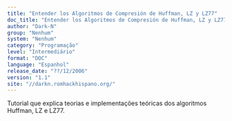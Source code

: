 ```yaml
---
title: "Entender los Algoritmos de Compresión de Huffman, LZ y LZ77"
doc_title: "Entender los Algoritmos de Compresión de Huffman, LZ y LZ77"
author: "Dark-N"
group: "Nenhum"
system: "Nenhum"
category: "Programação"
level: "Intermediário"
format: "DOC"
language: "Espanhol"
release_date: "??/12/2006"
version: "1.1"
site: "//darkn.romhackhispano.org/"
---
```

Tutorial que explica teorias e implementações teóricas dos algoritmos Huffman, LZ e LZ77.